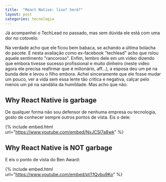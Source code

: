 ```yaml
---
title:  "React Native: lixo? Será?"
layout: post
categories: tecnologia 
---
```


Já acompanhei o TechLead no passado, mas sem dúvida ele está com uma dor no cotovelo.  


Na verdade acho que ele ficou bem babaca, se achando a última bolacha do pacote. E nesta avaliação como ex-facebook "techlead" acho que rolou aquele sentimento "rancoroso". Enfim, lembro dele em um vídeo dizendo que embora tivesse sucesso profissional e muito dinheiro (neste vídeo agora ele precisa reafirmar que é milionário, aff...), a esposa deu um pé na bunda dele e levou o filho embora. Achei sinceramente que ele fosse mudar um pouco, ver a vida sem essa lente tão crítica e negativa, calçar pelo menos um pé na sandália da humildade. Mas acho que não. 

## Why React Native is garbage

De qualquer forma não sou defensor de nenhuma empresa ou tecnologia, gosto de conhecer sempre outros pontos de vista. Eis o dele: 

{% include embed.html url="https://www.youtube.com/embed/NxJCSI7a8wk" %}

## Why React Native is NOT garbage

E eis o ponto de vista do Ben Award: 

{% include embed.html url="https://www.youtube.com/embed/ptTfQvbu9Ko" %}
